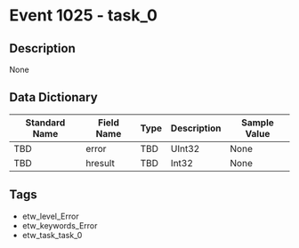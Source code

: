 # Event 1025 - task_0

## Description
None

## Data Dictionary
|Standard Name|Field Name|Type|Description|Sample Value|
|---|---|---|---|---|
|TBD|error|TBD|UInt32|None|None|
|TBD|hresult|TBD|Int32|None|None|

## Tags
* etw_level_Error
* etw_keywords_Error
* etw_task_task_0